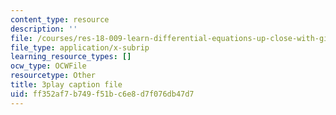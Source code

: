 ```yaml
---
content_type: resource
description: ''
file: /courses/res-18-009-learn-differential-equations-up-close-with-gilbert-strang-and-cleve-moler-fall-2015/ff352af7b749f51bc6e8d7f076db47d7_x0Ap2kDsGRQ.srt
file_type: application/x-subrip
learning_resource_types: []
ocw_type: OCWFile
resourcetype: Other
title: 3play caption file
uid: ff352af7-b749-f51b-c6e8-d7f076db47d7
---
```

